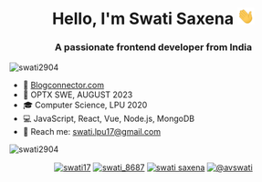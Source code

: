 
<h1 align="center"> Hello, I'm Swati Saxena <img src="https://github.com/swati2904/swati2904/blob/master/assests/Hi.gif" width="30px"> </h1>
<h3 align="center">A passionate frontend developer from India</h3>

<p align="left"> <img src="https://visitor-badge.glitch.me/badge?page_id=swati2904.swati2904" alt="swati2904" /> </p>

* 🔭 [Blogconnector.com](http://blogconnector.herokuapp.com/)
* :briefcase: OPTX SWE, AUGUST 2023
* :mortar_board: Computer Science, LPU 2020                                                                                
* :computer: JavaScript, React, Vue, Node.js, MongoDB
* :email: Reach me: <a href="swati.lpu17@gmail.com">swati.lpu17@gmail.com</a>

<img  src="https://github-readme-stats.vercel.app/api?username=swati2904&show_icons=true" alt="swati2904" />

<p align="center">
<a href="https://www.linkedin.com/in/swati17/" target="blank"><img align="center" src="https://cdn.jsdelivr.net/npm/simple-icons@3.0.1/icons/linkedin.svg" alt="swati17" height="30" width="30" /></a>
<a href="https://www.instagram.com/swati_8687/" target="blank"><img align="center" src="https://cdn.jsdelivr.net/npm/simple-icons@3.0.1/icons/instagram.svg" alt="swati_8687" height="30" width="30" /></a>
 <a href="https://www.facebook.com/swati.saxena.351104/" target="blank"><img align="center" src="https://cdn.jsdelivr.net/npm/simple-icons@3.0.1/icons/facebook.svg" alt="swati saxena" height="30" width="30" /></a>
<a href="https://twitter.com/avswati" target="blank"><img align="center" src="https://cdn.jsdelivr.net/npm/simple-icons@3.0.1/icons/twitter.svg" alt="@avswati" height="30" width="30" /></a>
  
</p>
<!--
<div>

